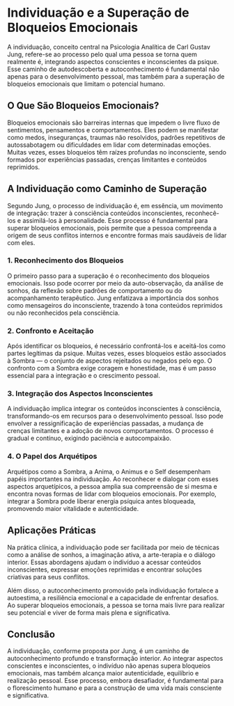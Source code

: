 
# Individuação e a Superação de Bloqueios Emocionais

A individuação, conceito central na Psicologia Analítica de Carl Gustav Jung, refere-se ao processo pelo qual uma pessoa se torna quem realmente é, integrando aspectos conscientes e inconscientes da psique. Esse caminho de autodescoberta e autoconhecimento é fundamental não apenas para o desenvolvimento pessoal, mas também para a superação de bloqueios emocionais que limitam o potencial humano.

## O Que São Bloqueios Emocionais?

Bloqueios emocionais são barreiras internas que impedem o livre fluxo de sentimentos, pensamentos e comportamentos. Eles podem se manifestar como medos, inseguranças, traumas não resolvidos, padrões repetitivos de autossabotagem ou dificuldades em lidar com determinadas emoções. Muitas vezes, esses bloqueios têm raízes profundas no inconsciente, sendo formados por experiências passadas, crenças limitantes e conteúdos reprimidos.

## A Individuação como Caminho de Superação

Segundo Jung, o processo de individuação é, em essência, um movimento de integração: trazer à consciência conteúdos inconscientes, reconhecê-los e assimilá-los à personalidade. Esse processo é fundamental para superar bloqueios emocionais, pois permite que a pessoa compreenda a origem de seus conflitos internos e encontre formas mais saudáveis de lidar com eles.

### 1. Reconhecimento dos Bloqueios

O primeiro passo para a superação é o reconhecimento dos bloqueios emocionais. Isso pode ocorrer por meio da auto-observação, da análise de sonhos, da reflexão sobre padrões de comportamento ou do acompanhamento terapêutico. Jung enfatizava a importância dos sonhos como mensageiros do inconsciente, trazendo à tona conteúdos reprimidos ou não reconhecidos pela consciência.

### 2. Confronto e Aceitação

Após identificar os bloqueios, é necessário confrontá-los e aceitá-los como partes legítimas da psique. Muitas vezes, esses bloqueios estão associados à Sombra — o conjunto de aspectos rejeitados ou negados pelo ego. O confronto com a Sombra exige coragem e honestidade, mas é um passo essencial para a integração e o crescimento pessoal.

### 3. Integração dos Aspectos Inconscientes

A individuação implica integrar os conteúdos inconscientes à consciência, transformando-os em recursos para o desenvolvimento pessoal. Isso pode envolver a ressignificação de experiências passadas, a mudança de crenças limitantes e a adoção de novos comportamentos. O processo é gradual e contínuo, exigindo paciência e autocompaixão.

### 4. O Papel dos Arquétipos

Arquétipos como a Sombra, a Anima, o Animus e o Self desempenham papéis importantes na individuação. Ao reconhecer e dialogar com esses aspectos arquetípicos, a pessoa amplia sua compreensão de si mesma e encontra novas formas de lidar com bloqueios emocionais. Por exemplo, integrar a Sombra pode liberar energia psíquica antes bloqueada, promovendo maior vitalidade e autenticidade.

## Aplicações Práticas

Na prática clínica, a individuação pode ser facilitada por meio de técnicas como a análise de sonhos, a imaginação ativa, a arte-terapia e o diálogo interior. Essas abordagens ajudam o indivíduo a acessar conteúdos inconscientes, expressar emoções reprimidas e encontrar soluções criativas para seus conflitos.

Além disso, o autoconhecimento promovido pela individuação fortalece a autoestima, a resiliência emocional e a capacidade de enfrentar desafios. Ao superar bloqueios emocionais, a pessoa se torna mais livre para realizar seu potencial e viver de forma mais plena e significativa.

## Conclusão

A individuação, conforme proposta por Jung, é um caminho de autoconhecimento profundo e transformação interior. Ao integrar aspectos conscientes e inconscientes, o indivíduo não apenas supera bloqueios emocionais, mas também alcança maior autenticidade, equilíbrio e realização pessoal. Esse processo, embora desafiador, é fundamental para o florescimento humano e para a construção de uma vida mais consciente e significativa.
```
